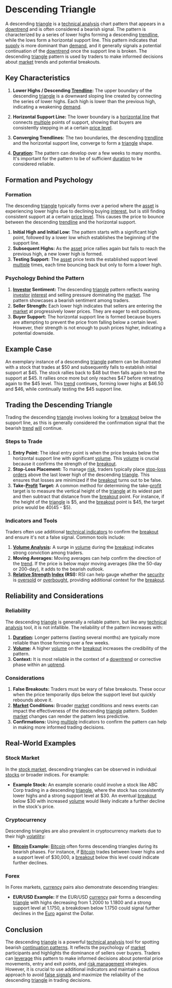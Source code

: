 # Descending Triangle

A descending [triangle](../t/triangle.md) is a [technical analysis](../t/technical_analysis.md) chart pattern that appears in a [downtrend](../d/downtrend.md) and is often considered a bearish signal. The pattern is characterized by a series of lower highs forming a descending [trendline](../t/trendline.md), while the lows form a horizontal support line. This pattern indicates that [supply](../s/supply.md) is more dominant than [demand](../d/demand.md), and it generally signals a potential continuation of the [downtrend](../d/downtrend.md) once the support line is broken. The descending [triangle](../t/triangle.md) pattern is used by traders to make informed decisions about [market](../m/market.md) trends and potential breakouts.

## Key Characteristics

1. **Lower Highs / Descending [Trendline](../t/trendline.md):** The upper boundary of the descending [triangle](../t/triangle.md) is a downward sloping line created by connecting the series of lower highs. Each high is lower than the previous high, indicating a weakening [demand](../d/demand.md).

2. **Horizontal Support Line:** The lower boundary is a [horizontal line](../h/horizontal_line.md) that connects [multiple](../m/multiple.md) points of support, showing that buyers are consistently stepping in at a certain [price level](../p/price_level.md).

3. **Converging Trendlines:** The two boundaries, the descending [trendline](../t/trendline.md) and the horizontal support line, converge to form a [triangle](../t/triangle.md) shape.

4. **[Duration](../d/duration.md):** The pattern can develop over a few weeks to many months. It's important for the pattern to be of sufficient [duration](../d/duration.md) to be considered reliable.

## Formation and Psychology

### Formation

The descending [triangle](../t/triangle.md) typically forms over a period where the [asset](../a/asset.md) is experiencing lower highs due to declining buying [interest](../i/interest.md), but is still finding consistent support at a certain [price level](../p/price_level.md). This causes the price to bounce between the descending [trendline](../t/trendline.md) and the horizontal support.

1. **Initial High and Initial Low:** The pattern starts with a significant high point, followed by a lower low which establishes the beginning of the support line.
2. **Subsequent Highs:** As the [asset](../a/asset.md) price rallies again but fails to reach the previous high, a new lower high is formed.
3. **Testing Support:** The [asset](../a/asset.md) price tests the established support level [multiple](../m/multiple.md) times, each time bouncing back but only to form a lower high.

### Psychology Behind the Pattern

1. **[Investor](../i/investor.md) Sentiment:** The descending [triangle](../t/triangle.md) pattern reflects waning [investor](../i/investor.md) [interest](../i/interest.md) and selling pressure dominating the [market](../m/market.md). The pattern showcases a bearish sentiment among traders.
2. **Seller Strength:** Each lower high indicates that sellers are entering the [market](../m/market.md) at progressively lower prices. They are eager to exit positions.
3. **Buyer Support:** The horizontal support line is formed because buyers are attempting to prevent the price from falling below a certain level. However, their strength is not enough to push prices higher, indicating a potential downside.

## Example Case

An exemplary instance of a descending [triangle](../t/triangle.md) pattern can be illustrated with a stock that trades at $50 and subsequently falls to establish initial support at $45. The stock rallies back to $48 but then falls again to test the support at $45. It rallies once more but only reaches $47 before retreating again to the $45 level. This [trend](../t/trend.md) continues, forming lower highs at $46.50 and $46, while continually testing the $45 support line.

## Trading the Descending Triangle

Trading the descending [triangle](../t/triangle.md) involves looking for a [breakout](../b/breakout.md) below the support line, as this is generally considered the confirmation signal that the bearish [trend](../t/trend.md) [will](../w/will.md) continue.

### Steps to Trade

1. **Entry Point:** The ideal entry point is when the price breaks below the horizontal support line with significant [volume](../v/volume.md). This [volume](../v/volume.md) is crucial because it confirms the strength of the [breakout](../b/breakout.md).
2. **Stop-Loss Placement:** To manage [risk](../r/risk.md), traders typically place [stop-loss orders](../s/stop-loss_orders.md) above the last lower high of the descending [triangle](../t/triangle.md). This ensures that losses are minimized if the [breakout](../b/breakout.md) turns out to be false.
3. **Take-[Profit](../p/profit.md) Target:** A common method for determining the take-[profit](../p/profit.md) target is to measure the vertical height of the [triangle](../t/triangle.md) at its widest part and then subtract that distance from the [breakout](../b/breakout.md) point. For instance, if the height of the [triangle](../t/triangle.md) is $5, and the [breakout](../b/breakout.md) point is $45, the target price would be $40 ($45 - $5).

### Indicators and Tools

Traders often use additional [technical indicators](../t/technical_indicator.md) to confirm the [breakout](../b/breakout.md) and ensure it's not a false signal. Common tools include:

1. **[Volume Analysis](../v/volume_analysis.md):** A surge in [volume](../v/volume.md) during the [breakout](../b/breakout.md) indicates strong conviction among traders.
2. **Moving Averages:** Moving averages can help confirm the direction of the [trend](../t/trend.md). If the price is below major moving averages (like the 50-day or 200-day), it adds to the bearish outlook.
3. **[Relative Strength](../r/relative_strength.md) [Index](../i/index.md) (RSI):** RSI can help gauge whether the [security](../s/security.md) is [oversold](../o/oversold.md) or [overbought](../o/overbought.md), providing additional context for the [breakout](../b/breakout.md).

## Reliability and Considerations

### Reliability

The descending [triangle](../t/triangle.md) is generally a reliable pattern, but like any [technical analysis](../t/technical_analysis.md) tool, it is not infallible. The reliability of the pattern increases with:

1. **[Duration](../d/duration.md):** Longer patterns (lasting several months) are typically more reliable than those forming over a few weeks.
2. **[Volume](../v/volume.md):** A higher [volume](../v/volume.md) on the [breakout](../b/breakout.md) increases the credibility of the pattern.
3. **Context:** It is most reliable in the context of a [downtrend](../d/downtrend.md) or corrective phase within an [uptrend](../u/uptrend.md).

### Considerations

1. **False Breakouts:** Traders must be wary of false breakouts. These occur when the price temporarily dips below the support level but quickly rebounds above it.
2. **[Market](../m/market.md) Conditions:** Broader [market](../m/market.md) conditions and news events can impact the effectiveness of the descending [triangle](../t/triangle.md) pattern. Sudden [market](../m/market.md) changes can render the pattern less predictive.
3. **Confirmations:** Using [multiple](../m/multiple.md) indicators to confirm the pattern can help in making more informed trading decisions.

## Real-World Examples

### Stock Market

In the [stock market](../s/stock_market.md), descending triangles can be observed in individual [stocks](../s/stock.md) or broader indices. For example:

- **Example Stock:** An example scenario could involve a stock like ABC Corp trading in a descending [triangle](../t/triangle.md), where the stock has consistently lower highs and a strong support level at $30. An eventual [breakout](../b/breakout.md) below $30 with increased [volume](../v/volume.md) would likely indicate a further decline in the stock's price.

### Cryptocurrency

Descending triangles are also prevalent in cryptocurrency markets due to their high [volatility](../v/volatility.md):

- **[Bitcoin](../b/bitcoin.md) Example:** [Bitcoin](../b/bitcoin.md) often forms descending triangles during its bearish phases. For instance, if [Bitcoin](../b/bitcoin.md) trades between lower highs and a support level of $30,000, a [breakout](../b/breakout.md) below this level could indicate further declines.

### Forex

In Forex markets, [currency](../c/currency.md) pairs also demonstrate descending triangles:

- **EUR/USD Example:** If the EUR/USD [currency](../c/currency.md) pair forms a descending [triangle](../t/triangle.md) with highs decreasing from 1.2000 to 1.1800 and a strong support level at 1.1750, a breakdown below 1.1750 could signal further declines in the [Euro](../e/euro.md) against the Dollar.

## Conclusion

The descending [triangle](../t/triangle.md) is a powerful [technical analysis](../t/technical_analysis.md) tool for spotting bearish [continuation patterns](../c/continuation_patterns.md). It reflects the psychology of [market](../m/market.md) participants and highlights the dominance of sellers over buyers. Traders can [leverage](../l/leverage.md) this pattern to make informed decisions about potential price movements, entry and exit points, and [risk management](../r/risk_management.md) strategies. However, it is crucial to use additional indicators and maintain a cautious approach to avoid [false signals](../f/false_signals_in_trading.md) and maximize the reliability of the descending [triangle](../t/triangle.md) in trading decisions.